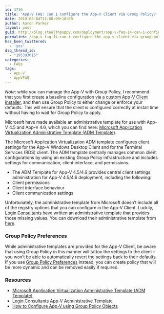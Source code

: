 ```yaml
---
id: 1716
title: 'App-V FAQ: Can I configure the App-V Client via Group Policy?'
date: 2010-08-04T11:00:00+10:00
author: Aaron Parker
layout: post
guid: http://blog.stealthpuppy.com/deployment/app-v-faq-14-can-i-configure-the-app-v-client-via-group-policy
permalink: /app-v-faq-14-can-i-configure-the-app-v-client-via-group-policy/
has_been_twittered:
  - 'yes'
dsq_thread_id:
  - "195383015"
categories:
  - FAQs
tags:
  - App-V
  - AppVFAQ
---
```

<img style="margin: 0px 0px 5px 10px; display: inline;" src="http://stealthpuppy.com/wp-content/uploads/2010/06/AppVFAQLogo.png" alt="" align="right" />

_Note_: while you can manage the App-V with Group Policy, I recommend that you first create a baseline configuration [via a custom App-V Client installer](http://stealthpuppy.com/deployment/app-v-faq-12-how-do-i-create-a-silent-installation-for-the-app-v-client), and then use Group Policy to either change or enforce your defaults. This will ensure that the client is configured correctly at install time without having to wait for Group Policy to apply.

Microsoft have made available an administrative template for use with App-V 4.5 and App-V 4.6, which you can find here: [Microsoft Application Virtualization Administrative Template (ADM Template)](http://www.microsoft.com/downloads/details.aspx?displaylang=en&FamilyID=67cdf9d2-7e8e-4d76-a552-fd82dbbff9bc).

The Microsoft Application Virtualization ADM template configures client settings for the App-V Windows Desktop Client and for the Terminal Services (RDS) client. The ADM template centrally manages common client configurations by using an existing Group Policy infrastructure and includes settings for communication, client interface, and permissions.

  * The ADM Template for App-V 4.5/4.6 provides central client settings administration for App-V 4.5/4.6 deployment, including the following:
  * Client permissions
  * Client interface behaviour
  * Client communication settings

Unfortunately, the administrative template from Microsoft doesn’t include all of the registry options that you can configure in the App-V Client. Luckily, [Login Consultants](http://www.loginconsultants.com) have written an administrative template that provides those missing values. You can download their administrative template from [here](http://www.loginconsultants.com/index.php?option=com_docman&task=doc_details&gid=70&Itemid=149).

### Group Policy Preferences

While administrative templates are provided for the App-V Client, be aware that using Group Policy in this manner will tattoo the settings to the client – you won’t be able to automatically revert the settings back to their defaults. If you use [Group Policy Preferences](http://www.microsoft.com/downloads/details.aspx?FamilyID=42e30e3f-6f01-4610-9d6e-f6e0fb7a0790) instead, you can create policy that will be more dynamic and can be removed easily if required.

### Resources

  * [Microsoft Application Virtualization Administrative Template (ADM Template)](http://www.microsoft.com/downloads/details.aspx?displaylang=en&FamilyID=67cdf9d2-7e8e-4d76-a552-fd82dbbff9bc)
  * [Login Consultants App-V Administrative Template](http://www.loginconsultants.com/index.php?option=com_docman&task=doc_details&gid=70&Itemid=149)
  * [How to Configure App-V using Group Policy Objects](http://www.virtualizationadmin.com/articles-tutorials/application-virtualization-articles/configure-app-v-using-group-policy-objects.html)